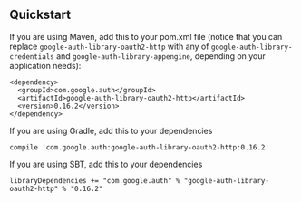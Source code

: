 Quickstart
----------

If you are using Maven, add this to your pom.xml file (notice that you can replace `google-auth-library-oauth2-http` with any of `google-auth-library-credentials` and `google-auth-library-appengine`, depending on your application needs):

    <dependency>
      <groupId>com.google.auth</groupId>
      <artifactId>google-auth-library-oauth2-http</artifactId>
      <version>0.16.2</version>
    </dependency>

If you are using Gradle, add this to your dependencies

    compile 'com.google.auth:google-auth-library-oauth2-http:0.16.2'

If you are using SBT, add this to your dependencies

    libraryDependencies += "com.google.auth" % "google-auth-library-oauth2-http" % "0.16.2"
